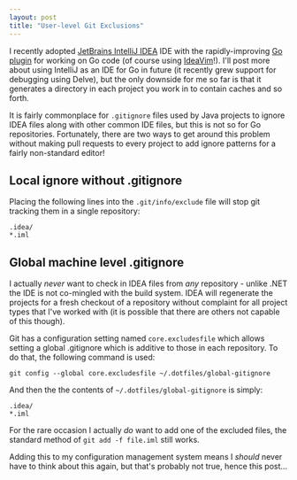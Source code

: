 ```yaml
---
layout: post
title: "User-level Git Exclusions"
---
```


I recently adopted [JetBrains IntelliJ IDEA][idea] IDE with the
rapidly-improving [Go plugin][goplugin] for working on Go code (of course using
[IdeaVim][ideavim]!). I'll post more about using IntelliJ as an IDE for Go in
future (it recently grew support for debugging using Delve), but the only
downside for me so far is that it generates a directory in each project you
work in to contain caches and so forth.

It is fairly commonplace for `.gitignore` files used by Java projects to ignore
IDEA files along with other common IDE files, but this is not so for Go
repositories. Fortunately, there are two ways to get around this problem
without making pull requests to every project to add ignore patterns for a
fairly non-standard editor!

## Local ignore without .gitignore

Placing the following lines into the `.git/info/exclude` file will stop git
tracking them in a single repository:

```
.idea/
*.iml
```

## Global machine level .gitignore

I actually *never* want to check in IDEA files from *any* repository - unlike
.NET the IDE is not co-mingled with the build system. IDEA will regenerate the
projects for a fresh checkout of a repository without complaint for all project
types that I've worked with (it is possible that there are others not capable
of this though).

Git has a configuration setting named `core.excludesfile` which allows setting
a global .gitignore which is additive to those in each repository. To do that,
the following command is used:

```
git config --global core.excludesfile ~/.dotfiles/global-gitignore
```

And then the the contents of `~/.dotfiles/global-gitignore` is simply:

```
.idea/
*.iml
```

For the rare occasion I actually *do* want to add one of the excluded files,
the standard method of `git add -f file.iml` still works.

Adding this to my configuration management system means I *should* never have
to think about this again, but that's probably not true, hence this post...

[idea]: https://www.jetbrains.com/idea/ "IntelliJ IDEA"
[ideavim]: https://github.com/JetBrains/ideavim "IdeaVim"
[goplugin]: https://github.com/go-lang-plugin-org/go-lang-idea-plugin "Go Plugin for IntelliJ"
